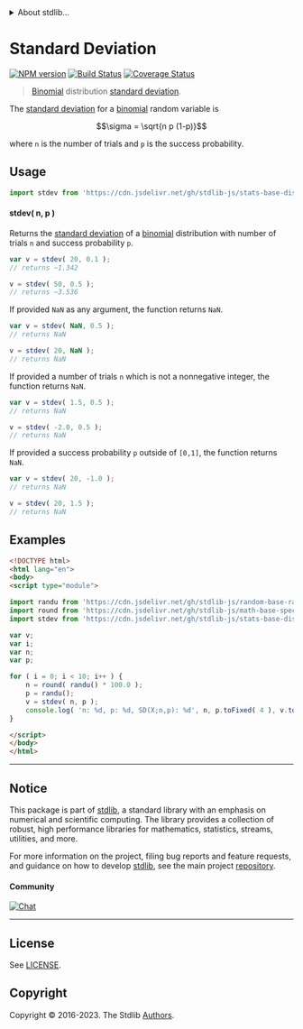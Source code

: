 <!--

@license Apache-2.0

Copyright (c) 2018 The Stdlib Authors.

Licensed under the Apache License, Version 2.0 (the "License");
you may not use this file except in compliance with the License.
You may obtain a copy of the License at

   http://www.apache.org/licenses/LICENSE-2.0

Unless required by applicable law or agreed to in writing, software
distributed under the License is distributed on an "AS IS" BASIS,
WITHOUT WARRANTIES OR CONDITIONS OF ANY KIND, either express or implied.
See the License for the specific language governing permissions and
limitations under the License.

-->


<details>
  <summary>
    About stdlib...
  </summary>
  <p>We believe in a future in which the web is a preferred environment for numerical computation. To help realize this future, we've built stdlib. stdlib is a standard library, with an emphasis on numerical and scientific computation, written in JavaScript (and C) for execution in browsers and in Node.js.</p>
  <p>The library is fully decomposable, being architected in such a way that you can swap out and mix and match APIs and functionality to cater to your exact preferences and use cases.</p>
  <p>When you use stdlib, you can be absolutely certain that you are using the most thorough, rigorous, well-written, studied, documented, tested, measured, and high-quality code out there.</p>
  <p>To join us in bringing numerical computing to the web, get started by checking us out on <a href="https://github.com/stdlib-js/stdlib">GitHub</a>, and please consider <a href="https://opencollective.com/stdlib">financially supporting stdlib</a>. We greatly appreciate your continued support!</p>
</details>

# Standard Deviation

[![NPM version][npm-image]][npm-url] [![Build Status][test-image]][test-url] [![Coverage Status][coverage-image]][coverage-url] <!-- [![dependencies][dependencies-image]][dependencies-url] -->

> [Binomial][binomial-distribution] distribution [standard deviation][stdev].

<!-- Section to include introductory text. Make sure to keep an empty line after the intro `section` element and another before the `/section` close. -->

<section class="intro">

The [standard deviation][stdev] for a [binomial][binomial-distribution] random variable is

<!-- <equation class="equation" label="eq:binomial_stdev" align="center" raw="\sigma = \sqrt{n p (1-p)}" alt="Standard deviation for a binomial distribution."> -->

```math
\sigma = \sqrt{n p (1-p)}
```

<!-- <div class="equation" align="center" data-raw-text="\sigma = \sqrt{n p (1-p)}" data-equation="eq:binomial_stdev">
    <img src="https://cdn.jsdelivr.net/gh/stdlib-js/stdlib@51534079fef45e990850102147e8945fb023d1d0/lib/node_modules/@stdlib/stats/base/dists/binomial/stdev/docs/img/equation_binomial_stdev.svg" alt="Standard deviation for a binomial distribution.">
    <br>
</div> -->

<!-- </equation> -->

where `n` is the number of trials and `p` is the success probability.

</section>

<!-- /.intro -->

<!-- Package usage documentation. -->



<section class="usage">

## Usage

```javascript
import stdev from 'https://cdn.jsdelivr.net/gh/stdlib-js/stats-base-dists-binomial-stdev@v0.1.1-esm/index.mjs';
```

#### stdev( n, p )

Returns the [standard deviation][stdev] of a [binomial][binomial-distribution] distribution with number of trials `n` and success probability `p`.

```javascript
var v = stdev( 20, 0.1 );
// returns ~1.342

v = stdev( 50, 0.5 );
// returns ~3.536
```

If provided `NaN` as any argument, the function returns `NaN`.

```javascript
var v = stdev( NaN, 0.5 );
// returns NaN

v = stdev( 20, NaN );
// returns NaN
```

If provided a number of trials `n` which is not a nonnegative integer, the function returns `NaN`.

```javascript
var v = stdev( 1.5, 0.5 );
// returns NaN

v = stdev( -2.0, 0.5 );
// returns NaN
```

If provided a success probability `p` outside of `[0,1]`, the function returns `NaN`.

```javascript
var v = stdev( 20, -1.0 );
// returns NaN

v = stdev( 20, 1.5 );
// returns NaN
```

</section>

<!-- /.usage -->

<!-- Package usage notes. Make sure to keep an empty line after the `section` element and another before the `/section` close. -->

<section class="notes">

</section>

<!-- /.notes -->

<!-- Package usage examples. -->

<section class="examples">

## Examples

<!-- eslint no-undef: "error" -->

```html
<!DOCTYPE html>
<html lang="en">
<body>
<script type="module">

import randu from 'https://cdn.jsdelivr.net/gh/stdlib-js/random-base-randu@esm/index.mjs';
import round from 'https://cdn.jsdelivr.net/gh/stdlib-js/math-base-special-round@esm/index.mjs';
import stdev from 'https://cdn.jsdelivr.net/gh/stdlib-js/stats-base-dists-binomial-stdev@v0.1.1-esm/index.mjs';

var v;
var i;
var n;
var p;

for ( i = 0; i < 10; i++ ) {
    n = round( randu() * 100.0 );
    p = randu();
    v = stdev( n, p );
    console.log( 'n: %d, p: %d, SD(X;n,p): %d', n, p.toFixed( 4 ), v.toFixed( 4 ) );
}

</script>
</body>
</html>
```

</section>

<!-- /.examples -->

<!-- Section to include cited references. If references are included, add a horizontal rule *before* the section. Make sure to keep an empty line after the `section` element and another before the `/section` close. -->

<section class="references">

</section>

<!-- /.references -->

<!-- Section for related `stdlib` packages. Do not manually edit this section, as it is automatically populated. -->

<section class="related">

</section>

<!-- /.related -->

<!-- Section for all links. Make sure to keep an empty line after the `section` element and another before the `/section` close. -->


<section class="main-repo" >

* * *

## Notice

This package is part of [stdlib][stdlib], a standard library with an emphasis on numerical and scientific computing. The library provides a collection of robust, high performance libraries for mathematics, statistics, streams, utilities, and more.

For more information on the project, filing bug reports and feature requests, and guidance on how to develop [stdlib][stdlib], see the main project [repository][stdlib].

#### Community

[![Chat][chat-image]][chat-url]

---

## License

See [LICENSE][stdlib-license].


## Copyright

Copyright &copy; 2016-2023. The Stdlib [Authors][stdlib-authors].

</section>

<!-- /.stdlib -->

<!-- Section for all links. Make sure to keep an empty line after the `section` element and another before the `/section` close. -->

<section class="links">

[npm-image]: http://img.shields.io/npm/v/@stdlib/stats-base-dists-binomial-stdev.svg
[npm-url]: https://npmjs.org/package/@stdlib/stats-base-dists-binomial-stdev

[test-image]: https://github.com/stdlib-js/stats-base-dists-binomial-stdev/actions/workflows/test.yml/badge.svg?branch=v0.1.1
[test-url]: https://github.com/stdlib-js/stats-base-dists-binomial-stdev/actions/workflows/test.yml?query=branch:v0.1.1

[coverage-image]: https://img.shields.io/codecov/c/github/stdlib-js/stats-base-dists-binomial-stdev/main.svg
[coverage-url]: https://codecov.io/github/stdlib-js/stats-base-dists-binomial-stdev?branch=main

<!--

[dependencies-image]: https://img.shields.io/david/stdlib-js/stats-base-dists-binomial-stdev.svg
[dependencies-url]: https://david-dm.org/stdlib-js/stats-base-dists-binomial-stdev/main

-->

[chat-image]: https://img.shields.io/gitter/room/stdlib-js/stdlib.svg
[chat-url]: https://app.gitter.im/#/room/#stdlib-js_stdlib:gitter.im

[stdlib]: https://github.com/stdlib-js/stdlib

[stdlib-authors]: https://github.com/stdlib-js/stdlib/graphs/contributors

[umd]: https://github.com/umdjs/umd
[es-module]: https://developer.mozilla.org/en-US/docs/Web/JavaScript/Guide/Modules

[deno-url]: https://github.com/stdlib-js/stats-base-dists-binomial-stdev/tree/deno
[umd-url]: https://github.com/stdlib-js/stats-base-dists-binomial-stdev/tree/umd
[esm-url]: https://github.com/stdlib-js/stats-base-dists-binomial-stdev/tree/esm
[branches-url]: https://github.com/stdlib-js/stats-base-dists-binomial-stdev/blob/main/branches.md

[stdlib-license]: https://raw.githubusercontent.com/stdlib-js/stats-base-dists-binomial-stdev/main/LICENSE

[binomial-distribution]: https://en.wikipedia.org/wiki/Binomial_distribution

[stdev]: https://en.wikipedia.org/wiki/Standard_deviation

</section>

<!-- /.links -->
